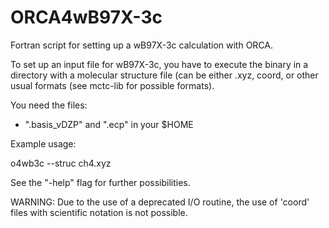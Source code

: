 # ORCA4wB97X-3c
Fortran script for setting up a wB97X-3c calculation with ORCA.

To set up an input file for wB97X-3c, you have to execute the binary in a directory with a molecular structure file (can be either .xyz, coord, or other usual formats (see mctc-lib for possible formats).

You need the files:
- ".basis_vDZP" and ".ecp" in your $HOME

Example usage:

o4wb3c --struc ch4.xyz

See the "-help" flag for further possibilities.

WARNING: Due to the use of a deprecated I/O routine, the use of 'coord' files with scientific notation is not possible.
